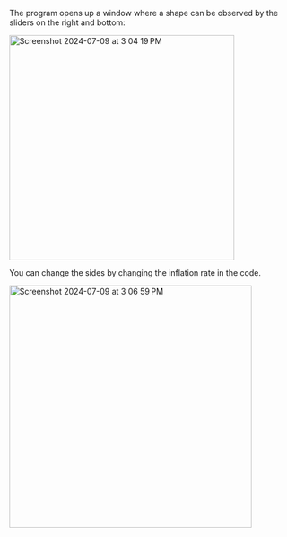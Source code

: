 
The program opens up a window where a shape can be observed by the sliders on the right and bottom:

<img width="401" alt="Screenshot 2024-07-09 at 3 04 19 PM" src="https://github.com/amanmeka/3DShapeRenderer/assets/110500671/3e6ecfe2-fbd6-4101-850b-7e32db8d7400">

You can change the sides by changing the inflation rate in the code.

<img width="432" alt="Screenshot 2024-07-09 at 3 06 59 PM" src="https://github.com/amanmeka/3DShapeRenderer/assets/110500671/30926bf9-f518-477f-b1d9-9068354ba374">
